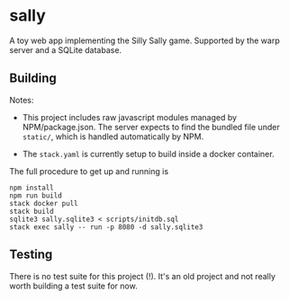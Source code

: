 # sally

A toy web app implementing the Silly Sally game. Supported by the warp server
and a SQLite database.

## Building

Notes:

* This project includes raw javascript modules managed by NPM/package.json. The
server expects to find the bundled file under `static/`, which is handled
automatically by NPM.

* The `stack.yaml` is currently setup to build inside a docker container.

The full procedure to get up and running is

```
npm install
npm run build
stack docker pull
stack build
sqlite3 sally.sqlite3 < scripts/initdb.sql
stack exec sally -- run -p 8080 -d sally.sqlite3
```

## Testing

There is no test suite for this project (!). It's an old project and not really
worth building a test suite for now.
